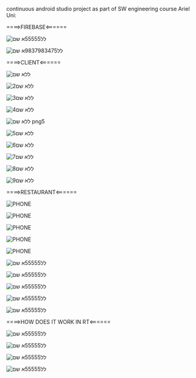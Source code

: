 continuous android studio project as part of SW engineering course Ariel Uni:

====>FIREBASE<======

![לל55555א שם](https://user-images.githubusercontent.com/44900773/92372908-45b7e980-f106-11ea-8c66-03ef07643250.png)

![לל9837983475א שם](https://user-images.githubusercontent.com/44900773/92373097-80218680-f106-11ea-8e7e-c5987b6d6806.png)

====>CLIENT<======

![ללא שם](https://user-images.githubusercontent.com/44900773/92367690-69c3fc80-f0ff-11ea-9303-e6d5023834a5.png)

![2ללא שם](https://user-images.githubusercontent.com/44900773/92367854-a3950300-f0ff-11ea-9772-6614ab4ddd9f.png)

![3ללא שם](https://user-images.githubusercontent.com/44900773/92367957-c45d5880-f0ff-11ea-9d91-85ebe6e120a9.png)

![4ללא שם](https://user-images.githubusercontent.com/44900773/92368294-3635a200-f100-11ea-8282-1534484abac1.png)

![ללא שם png5](https://user-images.githubusercontent.com/44900773/92368415-5feec900-f100-11ea-8ae0-9cc5d31a976c.png)

![ללא שם5](https://user-images.githubusercontent.com/44900773/92368616-a2b0a100-f100-11ea-8cec-1d98251b4c0a.png)

![ללא שם6](https://user-images.githubusercontent.com/44900773/92368759-ce338b80-f100-11ea-94e8-3e961ad11e48.png)

![ללא שם7](https://user-images.githubusercontent.com/44900773/92368888-fae7a300-f100-11ea-869e-2c7c84e3ed5a.png)

![ללא שם8](https://user-images.githubusercontent.com/44900773/92369204-5ca80d00-f101-11ea-9a33-c008dfc64581.png)

![ללא שם9](https://user-images.githubusercontent.com/44900773/92369441-b0b2f180-f101-11ea-80fa-14fae7145f4f.png)

====>RESTAURANT<======

![PHONE](https://user-images.githubusercontent.com/44900773/92370876-8feb9b80-f103-11ea-9df2-7bb237f17279.png)

![PHONE](https://user-images.githubusercontent.com/44900773/92371075-d50fcd80-f103-11ea-87fd-2393c8fb4cc4.png)

![PHONE](https://user-images.githubusercontent.com/44900773/92371146-ed7fe800-f103-11ea-83b7-4892c1767314.png)

![PHONE](https://user-images.githubusercontent.com/44900773/92371267-12745b00-f104-11ea-9f34-e285b1ed06d8.png)

![PHONE](https://user-images.githubusercontent.com/44900773/92371360-2d46cf80-f104-11ea-882a-7968e5065a09.png)

![לל55555א שם](https://user-images.githubusercontent.com/44900773/92371494-56fff680-f104-11ea-8498-9dcfd787be1c.png)

![לל55555א שם](https://user-images.githubusercontent.com/44900773/92371750-b231e900-f104-11ea-9773-5d6291af9cee.png)

![לל55555א שם](https://user-images.githubusercontent.com/44900773/92371828-cd9cf400-f104-11ea-86b3-0a57e867bf30.png)

![לל55555א שם](https://user-images.githubusercontent.com/44900773/92372007-063ccd80-f105-11ea-876a-5e28625d099c.png)

![לל55555א שם](https://user-images.githubusercontent.com/44900773/92372205-456b1e80-f105-11ea-83f0-06713adac43f.png)

====>HOW DOES IT WORK IN RT<======

![לל55555א שם](https://user-images.githubusercontent.com/44900773/92372356-7cd9cb00-f105-11ea-819d-c94f4771c1af.png)

![לל55555א שם](https://user-images.githubusercontent.com/44900773/92372482-ad216980-f105-11ea-87d2-d446d4f0476a.png)

![לל55555א שם](https://user-images.githubusercontent.com/44900773/92372622-e2c65280-f105-11ea-92c7-e4c0245db33e.png)

![לל55555א שם](https://user-images.githubusercontent.com/44900773/92372809-23be6700-f106-11ea-92bc-f4267a877305.png)







